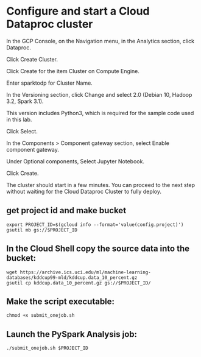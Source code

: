 # Configure and start a Cloud Dataproc cluster
In the GCP Console, on the Navigation menu, in the Analytics section, click Dataproc.

Click Create Cluster.

Click Create for the item Cluster on Compute Engine.

Enter sparktodp for Cluster Name.

In the Versioning section, click Change and select 2.0 (Debian 10, Hadoop 3.2, Spark 3.1).

This version includes Python3, which is required for the sample code used in this lab.

Click Select.

In the Components > Component gateway section, select Enable component gateway.

Under Optional components, Select Jupyter Notebook.

Click Create.

The cluster should start in a few minutes. You can proceed to the next step without waiting for the Cloud Dataproc Cluster to fully deploy.

## get project id and make bucket
 ```
export PROJECT_ID=$(gcloud info --format='value(config.project)')
gsutil mb gs://$PROJECT_ID
 ```

 ## In the Cloud Shell copy the source data into the bucket:
```
wget https://archive.ics.uci.edu/ml/machine-learning-databases/kddcup99-mld/kddcup.data_10_percent.gz
gsutil cp kddcup.data_10_percent.gz gs://$PROJECT_ID/
```


## Make the script executable:

```
chmod +x submit_onejob.sh
```

## Launch the PySpark Analysis job:
```
./submit_onejob.sh $PROJECT_ID
```
